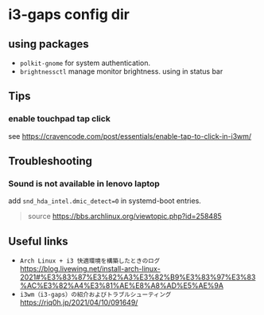 # i3-gaps config dir

## using packages

- `polkit-gnome` for system authentication.
- `brightnessctl` manage monitor brightness. using in status bar

## Tips
### enable touchpad tap click
see https://cravencode.com/post/essentials/enable-tap-to-click-in-i3wm/

## Troubleshooting
### Sound is not available in lenovo laptop
add `snd_hda_intel.dmic_detect=0` in systemd-boot entries.
> source https://bbs.archlinux.org/viewtopic.php?id=258485

## Useful links
- `Arch Linux + i3 快適環境を構築したときのログ`https://blog.livewing.net/install-arch-linux-2021#%E3%83%87%E3%82%A3%E3%82%B9%E3%83%97%E3%83%AC%E3%82%A4%E3%81%AE%E8%A8%AD%E5%AE%9A
- `i3wm（i3-gaps）の紹介およびトラブルシューティング`https://riq0h.jp/2021/04/10/091649/

